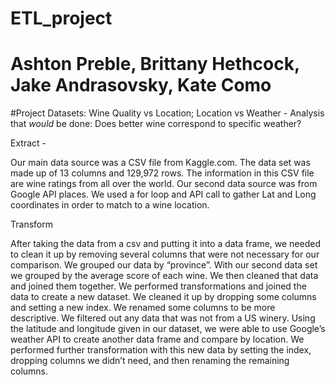 # ETL_project
# Ashton Preble, Brittany Hethcock, Jake Andrasovsky, Kate Como

#Project Datasets: Wine Quality vs Location; Location vs Weather - Analysis that *would* be done: Does better wine correspond to specific weather?


Extract  - 

Our main data source was a CSV file from Kaggle.com. The data set was made up of 13 columns and 129,972 rows. The information in this CSV file are wine ratings from all over the world. Our second data source was from Google API places. We used a for loop and API call to gather Lat and Long coordinates in order to match to a wine location.  

Transform

After taking the data from a csv and putting it into a data frame, we needed to clean it up by removing several columns that were not necessary for our comparison. We grouped our data by “province”. With our second data set we grouped by the average score of each wine. We then cleaned that data and joined them together. We performed transformations and joined the data to create a new dataset. We cleaned it up by dropping some columns and setting a new index. We renamed some columns to be more descriptive. We filtered out any data that was not from a US winery. 
Using the latitude and longitude given in our dataset, we were able to use Google’s weather API to create another data frame and compare by location. We performed further transformation with this new data by setting the index, dropping columns we didn’t need, and then renaming the remaining columns. 

